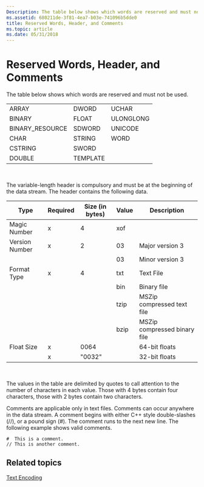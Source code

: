 ```yaml
---
Description: The table below shows which words are reserved and must not be used.
ms.assetid: 680211de-3f81-4ea7-b03e-741096b5dde0
title: Reserved Words, Header, and Comments
ms.topic: article
ms.date: 05/31/2018
---
```


# Reserved Words, Header, and Comments

The table below shows which words are reserved and must not be used.



|                  |          |           |
|------------------|----------|-----------|
| ARRAY            | DWORD    | UCHAR     |
| BINARY           | FLOAT    | ULONGLONG |
| BINARY\_RESOURCE | SDWORD   | UNICODE   |
| CHAR             | STRING   | WORD      |
| CSTRING          | SWORD    |           |
| DOUBLE           | TEMPLATE |           |



 

The variable-length header is compulsory and must be at the beginning of the data stream. The header contains the following data.



| Type           | Required | Size (in bytes) | Value | Description                  |
|----------------|----------|-----------------|-------|------------------------------|
| Magic Number   | x        | 4               | xof   |                              |
| Version Number | x        | 2               | 03    | Major version 3              |
|                |          |                 | 03    | Minor version 3              |
| Format Type    | x        | 4               | txt   | Text File                    |
|                |          |                 | bin   | Binary file                  |
|                |          |                 | tzip  | MSZip compressed text file   |
|                |          |                 | bzip  | MSZip compressed binary file |
| Float Size     | x        | 0064            |       | 64-bit floats                |
|                | x        | "0032"          |       | 32-bit floats                |



 

The values in the table are delimited by quotes to call attention to the number of characters in each value. Those with 4 bytes contain four characters, those with 2 bytes contain two characters.

Comments are applicable only in text files. Comments can occur anywhere in the data stream. A comment begins with either C++ style double-slashes (//), or a pound sign (\#). The comment runs to the next new line. The following example shows valid comments.


```
#  This is a comment.
// This is another comment.
```



## Related topics

<dl> <dt>

[Text Encoding](text-encoding.md)
</dt> </dl>

 

 




